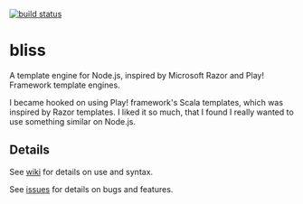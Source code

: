 [![build status](https://secure.travis-ci.org/cstivers78/bliss.png)](http://travis-ci.org/cstivers78/bliss)
# bliss

A template engine for Node.js, inspired by Microsoft Razor and Play! Framework template engines.

I became hooked on using Play! framework's Scala templates, which was inspired by Razor templates. I liked it so much, that I found I really wanted to use something similar on Node.js. 


## Details

See [wiki](https://github.com/cstivers78/bliss/wiki) for details on use and syntax.

See [issues](https://github.com/cstivers78/bliss/issues) for details on bugs and features.
